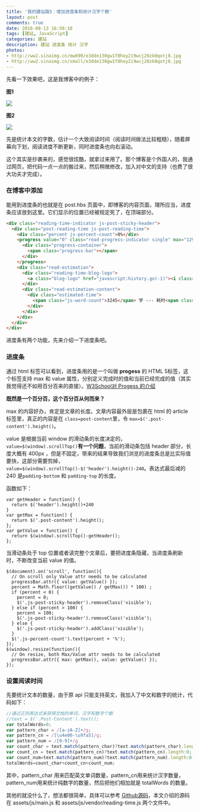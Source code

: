 ```yaml
---
title: '我的建站路5：增加进度条和统计汉字个数'
layout: post
comments: true
date: 2016-08-13 16:50:10
tags: [建站, JavaScript]
categories: 建站
description: 建站 进度条 统计 汉字
photos:
- http://ww2.sinaimg.cn/mw690/e3dde130gw1f8hoy2i9wcj20zk0qotj8.jpg
- http://ww2.sinaimg.cn/small/e3dde130gw1f8hoy2i9wcj20zk0qotj8.jpg
---
```


<!--more-->

先看一下效果吧，这是我博客中的例子：

**图1**

![](/content/images/2016/08/jindutiao1.png)

**图2**

![](/content/images/2016/08/jindutiao2.png)

先是统计本文的字数，估计一个大致阅读时间（阅读时间做法比较粗糙），随着屏幕向下划，阅读进度不断更新，同时进度条也向右滚动。

这个其实是抄袭来的，感觉很炫酷，就拿过来用了。那个博客是个外国人的，我通过网页，把代码一点一点的搬过来，然后稍微修改，加入对中文的支持（也费了很大功夫才完成）。

### 在博客中添加

能用到进度条的也就是在 post.hbs 页面中，即博客的内容页面，理所应当，进度条应该放到这里。它们显示的位置已经被规定死了，在顶端部分。

```html
<div class="reading-time-indicator js-post-sticky-header">
  <div class="post-reading-time js-post-reading-time">
    <div class="percent js-percent-count">0%</div>
    <progress value="0" class="read-progress-indicator single" max="12982">
      <div class="progress-container">
        <span class="progress-bar"></span>
      </div>
    </progress>
    <div class="read-estimation">
      <div class="reading-time-blog-logo">
        <a class="blog-logo" href="javascript:history.go(-1)"><i class="fa fa fa-chevron-left"></i></a>
      </div>
      <div class="read-estimation-content">
        <div class="estimated-time">
          <span class="js-word-count">3245</span> 字 --- 耗时<span class="eta">5 分钟</span>.
        </div>
      </div>
    </div>
  </div>
</div>
```

进度条有两个功能，先来介绍一下进度条吧。

### 进度条

通过 html 标签可以看到，进度条用的是一个叫做 **progess** 的 HTML 5标签，这个标签支持 max 和 value 属性，分别定义完成时的值和当前已经完成的值（其实我觉得还不如用百分百来的直接）。[W3School对 Progess 的介绍](http://www.w3school.com.cn/html5/html5_progress.asp)

**既然是一个百分百，这个百分百从何而来？**

max 的内容好办，肯定是文章的长度。文章内容最外层是包裹在 html 的 article 标签里，真正的内容是在 `class=post-content`里，令 `max=$('.post-content').height()`。

value 是根据当前 window 的滑动条的长度决定的，`value=$(window).scrollTop()`**有一个问题**，当前的滑动条包括 header 部分，长度大概有 400px ，但是不固定，带来的结果导致我们浏览的进度条总是比实际值要快，这部分需要剪掉，`value=$(window).scrollTop()-$('header').height()-240`。表达式最后减的 240 是`padding-bottom` 和 `padding-top` 的长度。

函数如下：

```
var getHeader = function() {
  return $('header').height()+240
}
var getMax = function() {
  return $('.post-content').height();
};
var getValue = function() {
  return $(window).scrollTop()-getHeader();
};
```

当滑动条处于 top 位置或者读完整个文章后，要把进度条隐藏，当进度条刷新时，不断改变当前 value 的值。

```
$(document).on('scroll', function(){
  // On scroll only Value attr needs to be calculated
  progressBar.attr({ value: getValue() });
  percent = Math.floor((getValue() / getMax()) * 100) ;
  if (percent < 0) {
    percent = 0;
    $('.js-post-sticky-header').removeClass('visible');
  } else if (percent > 100) {
    percent = 100;
    $('.js-post-sticky-header').removeClass('visible');
  } else {
    $('.js-post-sticky-header').addClass('visible');
  }
  $('.js-percent-count').text(percent + '%');
});
$(window).resize(function(){
  // On resize, both Max/Value attr needs to be calculated
  progressBar.attr({ max: getMax(), value: getValue() });
});
```

### 设置阅读时间

先要统计文本的数量，由于原 api 只能支持英文，我加入了中文和数字的统计，代码如下：

```javascript
//通过正则表达式来获得文档的单词，汉字和数字个数
//text = $('.Post-Content').text();
var totalWords=0;
var pattern_char = /[a-zA-Z]+/g;
var pattern_cn = /[\u4e00-\u9fa5]/g;
var pattern_num = /[0-9]+/g
var count_char = text.match(pattern_char)?text.match(pattern_char).length:0;
var count_cn = text.match(pattern_cn)?text.match(pattern_cn).length:0;
var count_num=text.match(pattern_num)?text.match(pattern_num).length:0;
totalWords=count_char+count_cn+count_num;
```

其中，pattern\_char 用来匹配英文单词数量，pattern\_cn用来统计汉字数量，pattern\_num用来统计纯数字的数量，然后把他们相加就是 totalWords 的数量。

其他的就没什么了，想法都很简单，具体可以参考 [Github源码](https://github.com/songjinzhong/GhostTheme_sjz)，本文介绍的源码在 assets/js/main.js 和 assets/js/vendor/reading-time.js 两个文件中。
